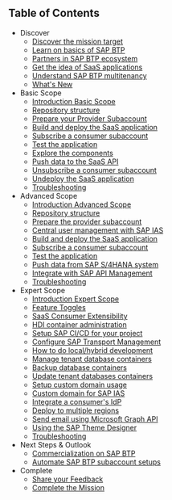 ## Table of Contents

<!-- disco-toc-start -->
- Discover
    - [Discover the mission target](https://github.com/SAP-samples/btp-cf-cap-multitenant-susaas/blob/main/docu/1-discover/1-discover-mission-target/README.md)
    - [Learn on basics of SAP BTP](https://github.com/SAP-samples/btp-cf-cap-multitenant-susaas/blob/main/docu/1-discover/2-learn-basics-sap-btp/README.md)
    - [Partners in SAP BTP ecosystem](https://github.com/SAP-samples/btp-cf-cap-multitenant-susaas/blob/main/docu/1-discover/3-partners-sap-btp-ecosystem/README.md)
    - [Get the idea of SaaS applications](https://github.com/SAP-samples/btp-cf-cap-multitenant-susaas/blob/main/docu/1-discover/4-get-idea-saas-applications/README.md)
    - [Understand SAP BTP multitenancy](https://github.com/SAP-samples/btp-cf-cap-multitenant-susaas/blob/main/docu/1-discover/5-understand-btp-multitenancy/README.md)
    - [What's New](https://github.com/SAP-samples/btp-cf-cap-multitenant-susaas/blob/main/docu/1-discover/6-whats-new/README.md)
- Basic Scope
    - [Introduction Basic Scope](https://github.com/SAP-samples/btp-cf-cap-multitenant-susaas/blob/main/docu/2-basic/0-introduction-basic-scope/README.md)
    - [Repository structure](https://github.com/SAP-samples/btp-cf-cap-multitenant-susaas/blob/main/docu/2-basic/1-understand-repo-structure/README.md)
    - [Prepare your Provider Subaccount](https://github.com/SAP-samples/btp-cf-cap-multitenant-susaas/blob/main/docu/2-basic/2-prepare-provider-subaccount/README.md)
    - [Build and deploy the SaaS application](https://github.com/SAP-samples/btp-cf-cap-multitenant-susaas/blob/main/docu/2-basic/3-build-deploy-saas-application/README.md)
    - [Subscribe a consumer subaccount](https://github.com/SAP-samples/btp-cf-cap-multitenant-susaas/blob/main/docu/2-basic/4-subscribe-consumer-subaccount/README.md)
    - [Test the application](https://github.com/SAP-samples/btp-cf-cap-multitenant-susaas/blob/main/docu/2-basic/6-test-the-application/README.md)
    - [Explore the components](https://github.com/SAP-samples/btp-cf-cap-multitenant-susaas/blob/main/docu/2-basic/7-explore-the-components/README.md)  
    - [Push data to the SaaS API](https://github.com/SAP-samples/btp-cf-cap-multitenant-susaas/blob/main/docu/2-basic/5-push-data-to-saas-api/README.md)  
    - [Unsubscribe a consumer subaccount](https://github.com/SAP-samples/btp-cf-cap-multitenant-susaas/blob/main/docu/2-basic/8-unsubscribe-consumer-subaccount/README.md)
    - [Undeploy the SaaS application](https://github.com/SAP-samples/btp-cf-cap-multitenant-susaas/blob/main/docu/2-basic/9-undeploy-saas-application/README.md)
    - [Troubleshooting](https://github.com/SAP-samples/btp-cf-cap-multitenant-susaas/blob/main/docu/2-basic/10-troubleshooting/README.md)
- Advanced Scope
    - [Introduction Advanced Scope](https://github.com/SAP-samples/btp-cf-cap-multitenant-susaas/blob/main/docu/3-advanced/0-introduction-advanced-scope/README.md)
    - [Repository structure](https://github.com/SAP-samples/btp-cf-cap-multitenant-susaas/blob/main/docu/3-advanced/1-understand-repo-structure/README.md)
    - [Prepare the provider subaccount](https://github.com/SAP-samples/btp-cf-cap-multitenant-susaas/blob/main/docu/3-advanced/2-prepare-provider-subaccount/README.md)
    - [Central user management with SAP IAS](https://github.com/SAP-samples/btp-cf-cap-multitenant-susaas/blob/main/docu/3-advanced/3-central-user-management-ias/README.md)
    - [Build and deploy the SaaS application](https://github.com/SAP-samples/btp-cf-cap-multitenant-susaas/blob/main/docu/3-advanced/4-build-deploy-saas-application/README.md)
    - [Subscribe a consumer subaccount](https://github.com/SAP-samples/btp-cf-cap-multitenant-susaas/blob/main/docu/3-advanced/5-subscribe-consumer-subaccount/README.md)
    - [Test the application](https://github.com/SAP-samples/btp-cf-cap-multitenant-susaas/blob/main/docu/3-advanced/6-test-the-application/README.md)
    - [Push data from SAP S/4HANA system](https://github.com/SAP-samples/btp-cf-cap-multitenant-susaas/blob/main/docu/3-advanced/7-push-data-s4hana-system/README.md)
    - [Integrate with SAP API Management](https://github.com/SAP-samples/btp-cf-cap-multitenant-susaas/blob/main/docu/3-advanced/8-integrate-sap-api-management/README.md)
    - [Troubleshooting](https://github.com/SAP-samples/btp-cf-cap-multitenant-susaas/blob/main/docu/3-advanced/9-troubleshooting/README.md)
- Expert Scope
    - [Introduction Expert Scope](https://github.com/SAP-samples/btp-cf-cap-multitenant-susaas/blob/main/docu/4-expert/0-introduction-expert-scope/README.md)
    - [Feature Toggles](https://github.com/SAP-samples/btp-cf-cap-multitenant-susaas/blob/main/docu/4-expert/feature-toggles/README.md)
    - [SaaS Consumer Extensibility](https://github.com/SAP-samples/btp-cf-cap-multitenant-susaas/blob/main/docu/4-expert/consumer-extensibility/README.md)
    - [HDI container administration](https://github.com/SAP-samples/btp-cf-cap-multitenant-susaas/blob/main/docu/4-expert/hdi-container-administration/README.md)
    - [Setup SAP CI/CD for your project](https://github.com/SAP-samples/btp-cf-cap-multitenant-susaas/blob/main/docu/4-expert/setup-cicd-for-project/README.md)
    - [Configure SAP Transport Management](https://github.com/SAP-samples/btp-cf-cap-multitenant-susaas/blob/main/docu/4-expert/configure-transport-management/README.md)
    - [How to do local/hybrid development](https://github.com/SAP-samples/btp-cf-cap-multitenant-susaas/blob/main/docu/4-expert/local-hybrid-development/README.md)
    - [Manage tenant database containers](https://github.com/SAP-samples/btp-cf-cap-multitenant-susaas/blob/main/docu/4-expert/manage-tenant-containers/README.md)
    - [Backup database containers](https://github.com/SAP-samples/btp-cf-cap-multitenant-susaas/blob/main/docu/4-expert/backup-database-containers/README.md)
    - [Update tenant databases containers](https://github.com/SAP-samples/btp-cf-cap-multitenant-susaas/blob/main/docu/4-expert/update-tenant-containers/README.md)
    - [Setup custom domain usage](https://github.com/SAP-samples/btp-cf-cap-multitenant-susaas/blob/main/docu/4-expert/custom-domain-usage/README.md)
    - [Custom domain for SAP IAS](https://github.com/SAP-samples/btp-cf-cap-multitenant-susaas/blob/main/docu/4-expert/custom-domain-for-ias/README.md)
    - [Integrate a consumer's IdP](https://github.com/SAP-samples/btp-cf-cap-multitenant-susaas/blob/main/docu/4-expert/integrate-consumers-idp/README.md)
    - [Deploy to multiple regions](https://github.com/SAP-samples/btp-cf-cap-multitenant-susaas/blob/main/docu/4-expert/deploy-multiple-regions/README.md)
    - [Send email using Microsoft Graph API](https://github.com/SAP-samples/btp-cf-cap-multitenant-susaas/blob/main/docu/4-expert/send-emails-graph-api/README.md)
    - [Using the SAP Theme Designer](https://github.com/SAP-samples/btp-cf-cap-multitenant-susaas/blob/main/docu/4-expert/using-sap-theme-designer/README.md)
    - [Troubleshooting](https://github.com/SAP-samples/btp-cf-cap-multitenant-susaas/blob/main/docu/4-expert/troubleshooting/README.md)
- Next Steps & Outlook
    - [Commercialization on SAP BTP](https://github.com/SAP-samples/btp-cf-cap-multitenant-susaas/blob/main/docu/5-next-outlook/commercialization-btp/README.md)
    - [Automate SAP BTP subaccount setups](https://github.com/SAP-samples/btp-cf-cap-multitenant-susaas/blob/main/docu/5-next-outlook/automate-subaccount-setups/README.md)
- Complete 
    - [Share your Feedback](https://github.com/SAP-samples/btp-cf-cap-multitenant-susaas/blob/main/docu/6-complete/share-feedback/README.md)
    - [Complete the Mission](https://github.com/SAP-samples/btp-cf-cap-multitenant-susaas/blob/main/docu/6-complete/complete-mission/README.md)
<!-- disco-toc-end -->